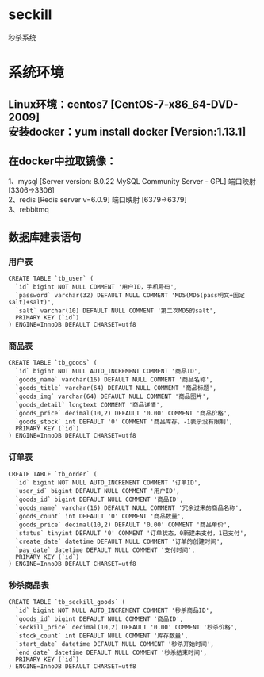 # seckill
秒杀系统

# 系统环境
## Linux环境：centos7 [CentOS-7-x86_64-DVD-2009]<br>安装docker：yum install docker [Version:1.13.1]
## 在docker中拉取镜像：
1、mysql [Server version: 8.0.22 MySQL Community Server - GPL]  端口映射 [3306->3306]
<br>2、redis [Redis server v=6.0.9] 端口映射 [6379->6379]
<br>3、rebbitmq


## 数据库建表语句
### 用户表
    CREATE TABLE `tb_user` (
      `id` bigint NOT NULL COMMENT '用户ID，手机号码',
      `password` varchar(32) DEFAULT NULL COMMENT 'MD5(MD5(pass明文+固定salt)+salt)',
      `salt` varchar(10) DEFAULT NULL COMMENT '第二次MD5的salt',
      PRIMARY KEY (`id`)
    ) ENGINE=InnoDB DEFAULT CHARSET=utf8

### 商品表
    CREATE TABLE `tb_goods` (
      `id` bigint NOT NULL AUTO_INCREMENT COMMENT '商品ID',
      `goods_name` varchar(16) DEFAULT NULL COMMENT '商品名称',
      `goods_title` varchar(64) DEFAULT NULL COMMENT '商品标题',
      `goods_img` varchar(64) DEFAULT NULL COMMENT '商品图片',
      `goods_detail` longtext COMMENT '商品详情',
      `goods_price` decimal(10,2) DEFAULT '0.00' COMMENT '商品价格',
      `goods_stock` int DEFAULT '0' COMMENT '商品库存，-1表示没有限制',
      PRIMARY KEY (`id`)
    ) ENGINE=InnoDB DEFAULT CHARSET=utf8

### 订单表
    CREATE TABLE `tb_order` (
      `id` bigint NOT NULL AUTO_INCREMENT COMMENT '订单ID',
      `user_id` bigint DEFAULT NULL COMMENT '用户ID',
      `goods_id` bigint DEFAULT NULL COMMENT '商品ID',
      `goods_name` varchar(16) DEFAULT NULL COMMENT '冗余过来的商品名称',
      `goods_count` int DEFAULT '0' COMMENT '商品数量',
      `goods_price` decimal(10,2) DEFAULT '0.00' COMMENT '商品单价',
      `status` tinyint DEFAULT '0' COMMENT '订单状态，0新建未支付，1已支付',
      `create_date` datetime DEFAULT NULL COMMENT '订单的创建时间',
      `pay_date` datetime DEFAULT NULL COMMENT '支付时间',
      PRIMARY KEY (`id`)
    ) ENGINE=InnoDB DEFAULT CHARSET=utf8

### 秒杀商品表
    CREATE TABLE `tb_seckill_goods` (
      `id` bigint NOT NULL AUTO_INCREMENT COMMENT '秒杀商品ID',
      `goods_id` bigint DEFAULT NULL COMMENT '商品ID',
      `seckill_price` decimal(10,2) DEFAULT '0.00' COMMENT '秒杀价格',
      `stock_count` int DEFAULT NULL COMMENT '库存数量',
      `start_date` datetime DEFAULT NULL COMMENT '秒杀开始时间',
      `end_date` datetime DEFAULT NULL COMMENT '秒杀结束时间',
      PRIMARY KEY (`id`)
    ) ENGINE=InnoDB DEFAULT CHARSET=utf8